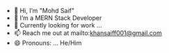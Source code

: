 - 👋 Hi, I’m "Mohd Saif"
- 🌱 I’m a MERN Stack Developer
- 💞️ Currently looking for work ...
- 📫 Reach me out at mailto:khansaiff001@gmail.com
- 😄 Pronouns: ... He/Him
